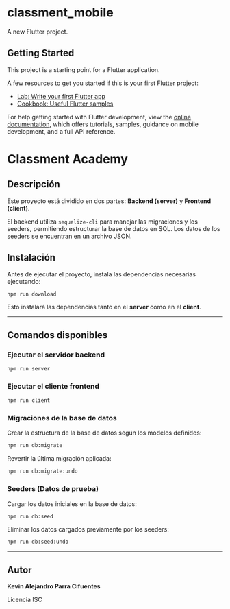 # classment_mobile

A new Flutter project.

## Getting Started

This project is a starting point for a Flutter application.

A few resources to get you started if this is your first Flutter project:

- [Lab: Write your first Flutter app](https://docs.flutter.dev/get-started/codelab)
- [Cookbook: Useful Flutter samples](https://docs.flutter.dev/cookbook)

For help getting started with Flutter development, view the
[online documentation](https://docs.flutter.dev/), which offers tutorials,
samples, guidance on mobile development, and a full API reference.

# Classment Academy

## Descripción
Este proyecto está dividido en dos partes: **Backend (server)** y **Frontend (client)**.

El backend utiliza `sequelize-cli` para manejar las migraciones y los seeders, permitiendo estructurar la base de datos en SQL. Los datos de los seeders se encuentran en un archivo JSON.

## Instalación
Antes de ejecutar el proyecto, instala las dependencias necesarias ejecutando:

```sh
npm run download
```

Esto instalará las dependencias tanto en el **server** como en el **client**.

---
## Comandos disponibles

### Ejecutar el servidor backend
```sh
npm run server
```

### Ejecutar el cliente frontend
```sh
npm run client
```

### Migraciones de la base de datos

Crear la estructura de la base de datos según los modelos definidos:
```sh
npm run db:migrate
```

Revertir la última migración aplicada:
```sh
npm run db:migrate:undo
```

### Seeders (Datos de prueba)

Cargar los datos iniciales en la base de datos:
```sh
npm run db:seed
```

Eliminar los datos cargados previamente por los seeders:
```sh
npm run db:seed:undo
```

---
## Autor
**Kevin Alejandro Parra Cifuentes**

Licencia ISC

